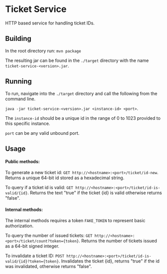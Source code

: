 # Ticket Service
HTTP based service for handling ticket IDs.

## Building
In the root directory run: ```mvn package```

The resulting jar can be found in the `./target` directory with the name `ticket-service-<version>.jar`.

## Running
To run, navigate into the `./target` directory and call the following from the command line. 

```java -jar ticket-service-<version>.jar <instance-id> <port>```.

The `instance-id` should be a unique id in the range of 0 to 1023 provided to this specific instance. 

`port` can be any valid unbound port.

## Usage

#### Public methods:

To generate a new ticket id: `GET http://<hostname>:<port>/ticket/id-new`. Returns a unique 64-bit id stored as a hexadecimal string.

To query if a ticket id is valid: `GET http://<hostname>:<port>/ticket/id-is-valid/{id}`. Returns the text "true" if the ticket {id} is valid otherwise returns "false".

#### Internal methods:

The internal methods requires a token `FAKE_TOKEN` to represent basic authorization.

To query the number of issued tickets: `GET http://<hostname>:<port>/ticket/count?token={token}`. Returns the number of tickets issued as a 64-bit signed integer.

To invalidate a ticket ID: `POST http://<hostname>:<port>/ticket/id-is-valid/{id}?token={token}`. Invalidates the ticket {id}, returns "true" if the id was invalidated, otherwise returns "false".

